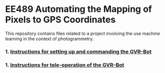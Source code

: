 # EE489 Automating the Mapping of Pixels to GPS Coordinates

This repository contains files related to a project involving the use machine learning in the context of photogrammetry.  

### 1. [Instructions for setting up and commanding the GVR-Bot](https://github.com/westpoint-robotics/ee489_pixel_to_gps/blob/master/gvr_setup/README.md)

### 1. [Instructions for tele-operation of the GVR-Bot](https://github.com/westpoint-robotics/ee489_pixel_to_gps/blob/master/gvr_tele/README.md)



